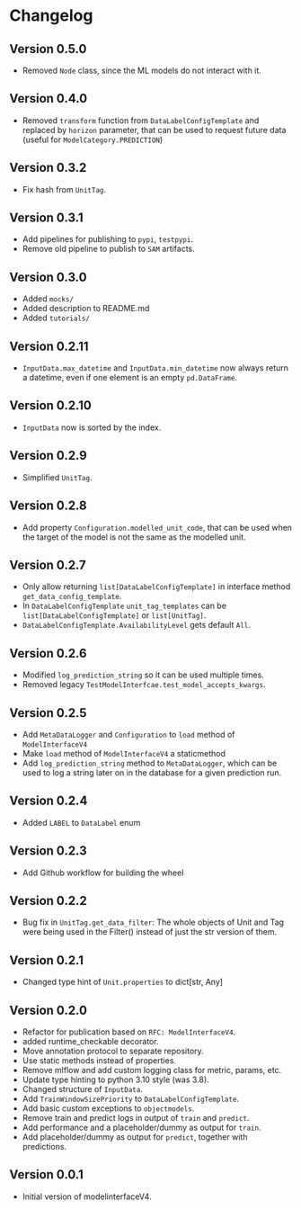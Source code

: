 # Changelog

## Version 0.5.0
- Removed `Node` class, since the ML models do not interact with it.

## Version 0.4.0
- Removed `transform` function from `DataLabelConfigTemplate` and replaced by `horizon` parameter, that can be used to request future data (useful for `ModelCategory.PREDICTION`)

## Version 0.3.2
- Fix hash from `UnitTag`.

## Version 0.3.1
- Add pipelines for publishing to `pypi`, `testpypi`.
- Remove old pipeline to publish to `SAM` artifacts.

## Version 0.3.0
- Added `mocks/`
- Added description to README.md
- Added `tutorials/`

## Version 0.2.11
- `InputData.max_datetime` and `InputData.min_datetime` now always return a datetime, even if one element is an empty `pd.DataFrame`.

## Version 0.2.10
- `InputData` now is sorted by the index.

## Version 0.2.9
- Simplified `UnitTag`.

## Version 0.2.8
- Add property `Configuration.modelled_unit_code`, that can be used when the target of the model is not the same as the modelled unit.

## Version 0.2.7
- Only allow returning `list[DataLabelConfigTemplate]` in interface method `get_data_config_template`.
- In `DataLabelConfigTemplate` `unit_tag_templates` can be `list[DataLabelConfigTemplate]` or `list[UnitTag]`.
- `DataLabelConfigTemplate.AvailabilityLevel` gets default `All`.

## Version 0.2.6
- Modified `log_prediction_string` so it can be used multiple times.
- Removed legacy `TestModelInterfcae.test_model_accepts_kwargs`.

## Version 0.2.5
- Add `MetaDataLogger` and `Configuration` to `load` method of `ModelInterfaceV4`
- Make `load` method of `ModelInterfaceV4` a staticmethod
- Add `log_prediction_string` method to `MetaDataLogger`, which can be used to log a string later on in the database for a given prediction run.

## Version 0.2.4
- Added `LABEL` to `DataLabel` enum

## Version 0.2.3
- Add Github workflow for building the wheel

## Version 0.2.2
- Bug fix in `UnitTag.get_data_filter`: The whole objects of Unit and Tag were being used in the Filter() instead of just the str version of them.

## Version 0.2.1
- Changed type hint of `Unit.properties` to dict[str, Any]

## Version 0.2.0
- Refactor for publication based on `RFC: ModelInterfaceV4`.
- added runtime_checkable decorator.
- Move annotation protocol to separate repository.
- Use static methods instead of properties.
- Remove mlflow and add custom logging class for metric, params, etc.
- Update type hinting to python 3.10 style (was 3.8).
- Changed structure of `InputData`.
- Add `TrainWindowSizePriority` to `DataLabelConfigTemplate`.
- Add basic custom exceptions to `objectmodels`.
- Remove train and predict logs in output of `train` and `predict`.
- Add performance and a placeholder/dummy as output for `train`.
- Add placeholder/dummy as output for `predict`, together with predictions.

## Version 0.0.1
- Initial version of modelinterfaceV4.
